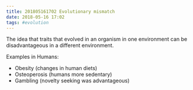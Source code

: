 ```yaml
---
title: 201805161702 Evolutionary mismatch
date: 2018-05-16 17:02
tags: #evolution
---
```


The idea that traits that evolved in an organism in one environment can be disadvantageous in a different environment.

Examples in Humans:
* Obesity (changes in human diets)
* Osteoperosis (humans more sedentary)
* Gambling (novelty seeking was advantageous)

